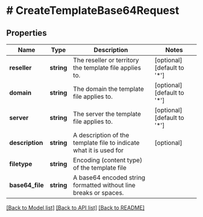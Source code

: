 # # CreateTemplateBase64Request

## Properties

Name | Type | Description | Notes
------------ | ------------- | ------------- | -------------
**reseller** | **string** | The reseller or territory the template file applies to. | [optional] [default to '*']
**domain** | **string** | The domain the template file applies to. | [optional] [default to '*']
**server** | **string** | The server the template file applies to. | [optional] [default to '*']
**description** | **string** | A description of the template file to indicate what it is used for | [optional]
**filetype** | **string** | Encoding (content type) of the template file |
**base64_file** | **string** | A base64 encoded string formatted without line breaks or spaces. |

[[Back to Model list]](../../README.md#models) [[Back to API list]](../../README.md#endpoints) [[Back to README]](../../README.md)
